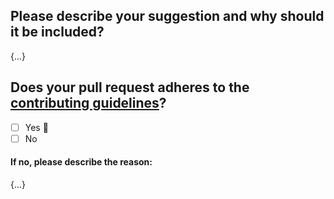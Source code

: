 <!-- Thank you for your contribution to awesome-colour! Please replace the {...} templates with the relevant information. -->

## Please describe your suggestion and why should it be included?

{...}

## Does your pull request adheres to the [contributing guidelines](https://github.com/colour-science/awesome-colour/blob/master/contributing.md)?

- [ ] Yes 🙌
- [ ] No

#### If no, please describe the reason:

{...}
